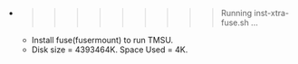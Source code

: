 * >>>>>>>>> Running inst-xtra-fuse.sh ...
  * Install fuse(fusermount) to run TMSU.
  * Disk size = 4393464K. Space Used = 4K.
